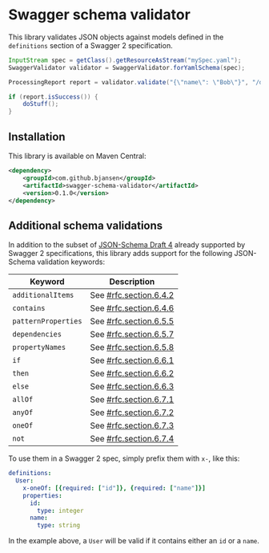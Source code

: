 # Swagger schema validator

This library validates JSON objects against models defined in the `definitions` section of a Swagger 2 specification.

```java
InputStream spec = getClass().getResourceAsStream("mySpec.yaml");
SwaggerValidator validator = SwaggerValidator.forYamlSchema(spec);

ProcessingReport report = validator.validate("{\"name\": \"Bob\"}", "/definitions/User");

if (report.isSuccess()) {
    doStuff();
}
```

## Installation

This library is available on Maven Central:

```xml
<dependency>
    <groupId>com.github.bjansen</groupId>
    <artifactId>swagger-schema-validator</artifactId>
    <version>0.1.0</version>
</dependency>
```

## Additional schema validations

In addition to the subset of [JSON-Schema Draft 4](https://tools.ietf.org/html/draft-zyp-json-schema-04) already 
supported by Swagger 2 specifications, this library adds support for the following JSON-Schema validation keywords:

| Keyword             | Description                                                                                           |
|---------------------|-------------------------------------------------------------------------------------------------------|
| `additionalItems`   | See [#rfc.section.6.4.2](http://json-schema.org/latest/json-schema-validation.html#rfc.section.6.4.2) |
| `contains`          | See [#rfc.section.6.4.6](http://json-schema.org/latest/json-schema-validation.html#rfc.section.6.4.6) |
| `patternProperties` | See [#rfc.section.6.5.5](http://json-schema.org/latest/json-schema-validation.html#rfc.section.6.5.5) |
| `dependencies`      | See [#rfc.section.6.5.7](http://json-schema.org/latest/json-schema-validation.html#rfc.section.6.5.7) |
| `propertyNames`     | See [#rfc.section.6.5.8](http://json-schema.org/latest/json-schema-validation.html#rfc.section.6.5.8) |
| `if`                | See [#rfc.section.6.6.1](http://json-schema.org/latest/json-schema-validation.html#rfc.section.6.6.1) |
| `then`              | See [#rfc.section.6.6.2](http://json-schema.org/latest/json-schema-validation.html#rfc.section.6.6.2) |
| `else`              | See [#rfc.section.6.6.3](http://json-schema.org/latest/json-schema-validation.html#rfc.section.6.6.3) |
| `allOf`             | See [#rfc.section.6.7.1](http://json-schema.org/latest/json-schema-validation.html#rfc.section.6.7.1) |
| `anyOf`             | See [#rfc.section.6.7.2](http://json-schema.org/latest/json-schema-validation.html#rfc.section.6.7.2) |
| `oneOf`             | See [#rfc.section.6.7.3](http://json-schema.org/latest/json-schema-validation.html#rfc.section.6.7.3) |
| `not`               | See [#rfc.section.6.7.4](http://json-schema.org/latest/json-schema-validation.html#rfc.section.6.7.4) |

To use them in a Swagger 2 spec, simply prefix them with `x-`, like this:

```yaml
definitions:
  User:
    x-oneOf: [{required: ["id"]}, {required: ["name"]}]
    properties:
      id:
        type: integer
      name:
        type: string
```

In the example above, a `User` will be valid if it contains either an `id` or a `name`.
